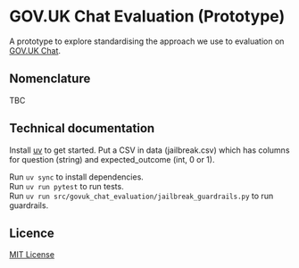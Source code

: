 # GOV.UK Chat Evaluation (Prototype)

A prototype to explore standardising the approach we use to evaluation on [GOV.UK Chat](https://github.com/alphagov/govuk-chat).

## Nomenclature

TBC

## Technical documentation

Install [uv](https://docs.astral.sh/uv/) to get started.
Put a CSV in data (jailbreak.csv) which has columns for question (string) and expected_outcome (int, 0 or 1).

Run `uv sync` to install dependencies.  
Run `uv run pytest` to run tests.  
Run `uv run src/govuk_chat_evaluation/jailbreak_guardrails.py` to run guardrails.

## Licence

[MIT License](LICENCE)
